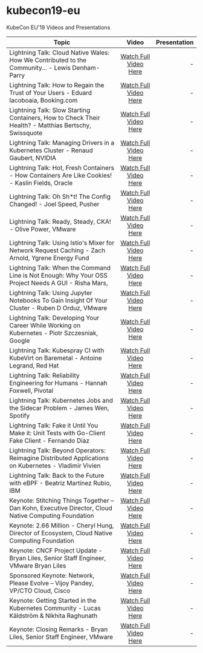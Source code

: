 # kubecon19-eu
KubeCon EU'19 Videos and Presentations 


| Topic        |      Video     |  Presentation |
| ------------- |:-------------:| -----:|
|Lightning Talk: Cloud Native Wales: How We Contributed to the Community... - Lewis Denham-Parry|[Watch Full Video Here](https://www.youtube.com/watch?v=4jEASYCaVDo)|-|
|Lightning Talk: How to Regain the Trust of Your Users - Eduard Iacoboaia, Booking.com|[Watch Full Video Here](https://www.youtube.com/watch?v=TBBpb03azec)|-|
|Lightning Talk: Slow Starting Containers, How to Check Their Health? - Matthias Bertschy, Swissquote|[Watch Full Video Here](https://www.youtube.com/watch?v=wO1uy9QKNHQ)|-|
|Lightning Talk: Managing Drivers in a Kubernetes Cluster - Renaud Gaubert, NVIDIA|[Watch Full Video Here](https://www.youtube.com/watch?v=HHo1DzuB4RY)|-|
|Lightning Talk: Hot, Fresh Containers - How Containers Are Like Cookies! - Kaslin Fields, Oracle|[Watch Full Video Here](https://www.youtube.com/watch?v=ZQC9V5zxF4E)|-|
|Lightning Talk: Oh Sh*t! The Config Changed! - Joel Speed, Pusher|[Watch Full Video Here](https://www.youtube.com/watch?v=8P7-C44Gjj8)|-|
|Lightning Talk: Ready, Steady, CKA! - Olive Power, VMware|[Watch Full Video Here](https://www.youtube.com/watch?v=faVXF52u0_s)|-|
|Lightning Talk: Using Istio's Mixer for Network Request Caching - Zach Arnold, Ygrene Energy Fund|[Watch Full Video Here](https://www.youtube.com/watch?v=x1SomOy431I)|-|
|Lightning Talk: When the Command Line is Not Enough: Why Your OSS Project Needs A GUI - Risha Mars,|[Watch Full Video Here](https://www.youtube.com/watch?v=gPUmeMcLrQ4)|-|
|Lightning Talk: Using Jupyter Notebooks To Gain Insight Of Your Cluster - Ruben D Orduz, VMware|[Watch Full Video Here](https://www.youtube.com/watch?v=sUA4hdN7znY)|-|
|Lightning Talk: Developing Your Career While Working on Kubernetes - Piotr Szczesniak, Google|[Watch Full Video Here](https://www.youtube.com/watch?v=6TnA_mnStDM)|-|
|Lightning Talk: Kubespray CI with KubeVirt on Baremetal - Antoine Legrand, Red Hat|[Watch Full Video Here](https://www.youtube.com/watch?v=EQN2NUN2El0)|-|
|Lightning Talk: Reliability Engineering for Humans - Hannah Foxwell, Pivotal|[Watch Full Video Here](https://www.youtube.com/watch?v=kie2X6PI4Ow)|-|
|Lightning Talk: Kubernetes Jobs and the Sidecar Problem - James Wen, Spotify|[Watch Full Video Here](https://www.youtube.com/watch?v=A_E2UdCsu4I)|-|
|Lightning Talk: Fake it Until You Make it: Unit Tests with Go-Client Fake Client - Fernando Diaz|[Watch Full Video Here](https://www.youtube.com/watch?v=reDCJYbxtRg)|-|
|Lightning Talk: Beyond Operators: Reimagine Distributed Applications on Kubernetes - Vladimir Vivien|[Watch Full Video Here](https://www.youtube.com/watch?v=GohTIRsRSB8)|-|
|Lightning Talk: Back to the Future with eBPF - Beatriz Martínez Rubio, IBM|[Watch Full Video Here](https://www.youtube.com/watch?v=AQNz_16CaiI)|-|
|Keynote: Stitching Things Together – Dan Kohn, Executive Director, Cloud Native Computing Foundation|[Watch Full Video Here](https://www.youtube.com/watch?v=lmGFgZ889kY)|-|
|Keynote: 2.66 Million - Cheryl Hung, Director of Ecosystem, Cloud Native Computing Foundation|[Watch Full Video Here](https://www.youtube.com/watch?v=w62T1SN4g6Y)|-|
|Keynote: CNCF Project Update - Bryan Liles, Senior Staff Engineer, VMware Bryan Liles|[Watch Full Video Here](https://www.youtube.com/watch?v=vdxcaR3I2ic)|-|
|Sponsored Keynote: Network, Please Evolve – Vijoy Pandey, VP/CTO Cloud, Cisco|[Watch Full Video Here](https://www.youtube.com/watch?v=KmCfIQFllOM)|-|
|Keynote: Getting Started in the Kubernetes Community - Lucas Käldström & Nikhita Raghunath|[Watch Full Video Here](https://www.youtube.com/watch?v=Bho4miiByP0)|-|
|Keynote: Closing Remarks - Bryan Liles, Senior Staff Engineer, VMware|[Watch Full Video Here](https://www.youtube.com/watch?v=qosnil3WyRU)|-|
